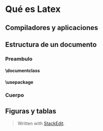 
# Qué es Latex

## Compiladores y aplicaciones

## Estructura de un documento
### Preambulo

#### \documentclass
#### \usepackage

### Cuerpo


## Figuras y tablas


> Written with [StackEdit](https://stackedit.io/).
<!--stackedit_data:
eyJoaXN0b3J5IjpbNDMzNDU0MjY0XX0=
-->